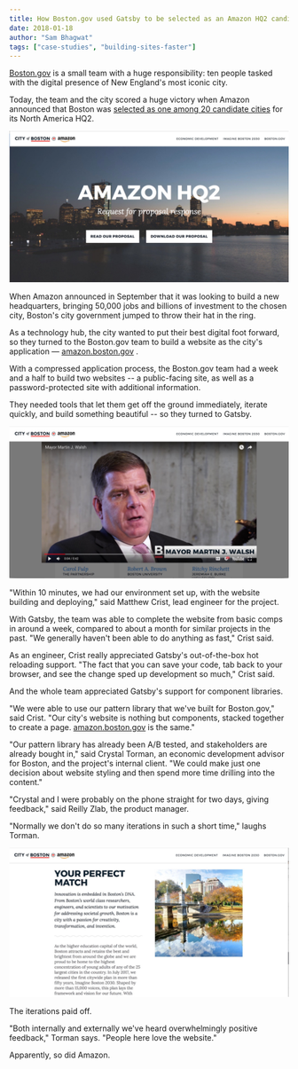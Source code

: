 ```yaml
---
title: How Boston.gov used Gatsby to be selected as an Amazon HQ2 candidate city
date: 2018-01-18
author: "Sam Bhagwat"
tags: ["case-studies", "building-sites-faster"]
---
```


[Boston.gov](http://boston.gov) is a small team with a huge responsibility: ten people tasked with the digital presence of New England's most iconic city.

Today, the team and the city scored a huge victory when Amazon announced that Boston was [selected as one among 20 candidate cities](https://www.amazon.com/b?node=17044620011) for its North America HQ2.

![Amazon Boston homepage](./amazon-boston.jpg "Boston city")

When Amazon announced in September that it was looking to build a new headquarters, bringing 50,000 jobs and billions of investment to the chosen city, Boston's city government jumped to throw their hat in the ring.

As a technology hub, the city wanted to put their best digital foot forward, so they turned to the Boston.gov team to build a website as the city's application — [amazon.boston.gov](http://amazon.boston.gov) .

With a compressed application process, the Boston.gov team had a week and a half to build two websites -- a public-facing site, as well as a password-protected site with additional information.

They needed tools that let them get off the ground immediately, iterate quickly, and build something beautiful -- so they turned to Gatsby.

![Amazon Boston homepage](./amazon-boston-3.jpg "Mayor Martin J. Walsh")

"Within 10 minutes, we had our environment set up, with the website building and deploying," said Matthew Crist, lead engineer for the project.

With Gatsby, the team was able to complete the website from basic comps in around a week, compared to about a month for similar projects in the past. "We generally haven't been able to do anything as fast," Crist said.

As an engineer, Crist really appreciated Gatsby's out-of-the-box hot reloading support.
"The fact that you can save your code, tab back to your browser, and see the change sped up development so much," Crist said.

And the whole team appreciated Gatsby's support for component libraries.

"We were able to use our pattern library that we've built for Boston.gov," said Crist. "Our city's website is nothing but components, stacked together to create a page. [amazon.boston.gov](http://amazon.boston.gov) is the same."

"Our pattern library has already been A/B tested, and stakeholders are already bought in," said Crystal Torman, an economic development advisor for Boston, and the project's internal client. "We could make just one decision about website styling and then spend more time drilling into the content."

"Crystal and I were probably on the phone straight for two days, giving feedback," said Reilly Zlab, the product manager.

"Normally we don't do so many iterations in such a short time," laughs Torman.

![Amazon Boston homepage](./amazon-boston-2.jpg "Boston city")

The iterations paid off.

"Both internally and externally we've heard overwhelmingly positive feedback," Torman says. "People here love the website."

Apparently, so did Amazon.
